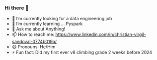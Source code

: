 ### Hi there 👋

- 🔭 I’m currently looking for a data engineering job
- 🌱 I’m currently learning ... Pyspark
- 💬 Ask me about Anything!
- 📫 How to reach me: https://www.linkedin.com/in/christian-virgil-sandoval-0774b019a/
- 😄 Pronouns: He/Him
- ⚡ Fun fact: Did my first ever v8 climbing grade 2 weeks before 2024
